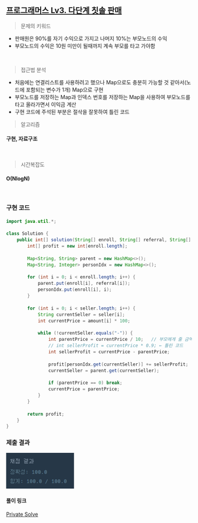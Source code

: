 ## [프로그래머스 Lv3. 다단계 칫솔 판매](https://school.programmers.co.kr/learn/courses/30/lessons/77486)

> 문제의 키워드

- 판매원은 90%를 자기 수익으로 가지고 나머지 10%는 부모노드의 수익
- 부모노드의 수익은 10원 미만이 될때까지 계속 부모를 타고 가야함

<br/>


> 접근법 분석
- 처음에는 연결리스트를 사용하려고 했으나 Map으로도 충분히 가능할 것 같아서(노드에 포함되는 변수가 1개) Map으로 구현
- 부모노드를 저장하는 Map과 인덱스 번호를 저장하는 Map을 사용하여 부모노드를 타고 올라가면서 이익금 계산
- 구현 코드에 주석된 부분은 절삭을 잘못하여 틀린 코드


> 알고리즘

#### 구현, 자료구조


<br/>

> 시간복잡도
#### O(NlogN)

<br/>

### 구현 코드

```java
import java.util.*;

class Solution {
    public int[] solution(String[] enroll, String[] referral, String[] seller, int[] amount) {
        int[] profit = new int[enroll.length];
        
        Map<String, String> parent = new HashMap<>();
        Map<String, Integer> personIdx = new HashMap<>();
        
        for (int i = 0; i < enroll.length; i++) {
            parent.put(enroll[i], referral[i]);
            personIdx.put(enroll[i], i);
        }
        
        for (int i = 0; i < seller.length; i++) {
            String currentSeller = seller[i];
            int currentPrice = amount[i] * 100;
            
            while (!currentSeller.equals("-")) {
                int parentPrice = currentPrice / 10;   // 부모에게 줄 금액
                // int sellerProfit = currentPrice * 0.9; ← 틀린 코드
                int sellerProfit = currentPrice - parentPrice;
                
                profit[personIdx.get(currentSeller)] += sellerProfit;
                currentSeller = parent.get(currentSeller);
                
                if (parentPrice == 0) break; 
                currentPrice = parentPrice;
            }
        }
        
        return profit;
    }
}

```

### 제출 결과

![제출결과](./result.png)

#### 풀이 링크

[Private Solve](https://github.com/The-Four-Error-Pickers/Algorithm-Study/tree/main/Private%20Solve/프로그래머스/77486.%20%EB%8B%A4%EB%8B%A8%EA%B3%84%20%EC%B9%AB%EC%86%94%20%ED%8C%90%EB%A7%A4/JunHo/2024-11-26T195946)

